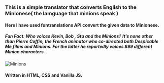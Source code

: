 ### This is a simple translator that converts English to the Minionese( the lamguage that minions speak )
#### Here I have used funtranslations API convert the given data to Minionese.

##### Fun Fact: Who voices Kevin, Bob , Stu and the Minions? It's none other than Pierre Coffin, the French animator who co-directed both Despicable Me films and Minions. For the latter he reportedly voices 899 different Minion characters.

![Minions](https://cdn0.iconfinder.com/data/icons/famous-character-vol-1-colored/48/JD-06-512.png)

#### Written in HTML, CSS and Vanilla JS.
